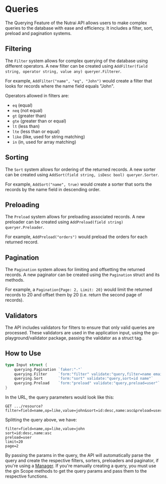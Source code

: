# Queries

The Querying Feature of the Nutrai API allows users to make complex queries to the database with ease and efficiency. It includes a filter, sort, preload and pagination systems.

## Filtering

The `Filter` system allows for complex querying of the database using different operators. A new filter can be created using `AddFilter(field string, operator string, value any) queryer.Filterer`.

For example, `AddFilter("name", "eq", "John")` would create a filter that looks for records where the name field equals "John".

Operators allowed in filters are:

- `eq` (equal)
- `neq` (not equal)
- `gt` (greater than)
- `gte` (greater than or equal)
- `lt` (less than)
- `lte` (less than or equal)
- `like` (like, used for string matching)
- `in` (in, used for array matching)

## Sorting

The `Sort` system allows for ordering of the returned records. A new sorter can be created using `AddSort(field string, isDesc bool) queryer.Sorter`.

For example, `AddSort("name", true)` would create a sorter that sorts the records by the name field in descending order.

## Preloading

The `Preload` system allows for preloading associated records. A new preloader can be created using `AddPreload(field string) queryer.Preloader`.

For example, `AddPreload("orders")` would preload the orders for each returned record.

## Pagination

The `Pagination` system allows for limiting and offsetting the returned records. A new paginator can be created using the `Pagination` struct and its methods.

For example, a `Pagination{Page: 2, Limit: 20}` would limit the returned records to 20 and offset them by 20 (i.e. return the second page of records).

## Validators

The API includes validators for filters to ensure that only valid queries are processed. These validators are used in the application input, using the go-playground/validator package, passing the validator as a struct tag.

## How to Use
```go
type Input struct {
	querying.Pagination `faker:"-"`
	querying.Filter     `form:"filter" validate:"query,filter=name email"`
	querying.Sort       `form:"sort" validate:"query,sort=id name"`
	querying.Preload    `form:"preload" validate:"query,preload=user"`
}
```

In the URL, the query parameters would look like this:

```
GET .../resource?filter=field=name,op=like,value=john&sort=id:desc,name:asc&preload=user&limit=20&page=2
```

Splitting the query above, we have:
```
filter=field=name,op=like,value=john
sort=id:desc,name:asc
preload=user
limit=20
page=2
```

By passing the params in the query, the API will automatically parse the query and create the respective filters, sorters, preloaders and paginator, if you're using a [Manager](../internal/core/infra/sql/manager/manager.go). If you're manually creating a query, you must use the gin Scope methods to get the query params and pass them to the respective functions.